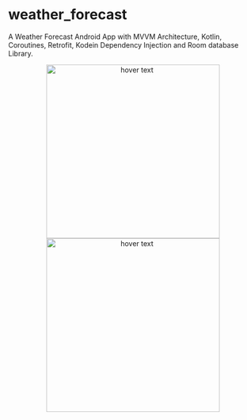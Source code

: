 # weather_forecast
A Weather Forecast Android App with MVVM Architecture, Kotlin, Coroutines, Retrofit, Kodein Dependency Injection and Room database Library.

<p align="center">
  <img src="https://raw.githubusercontent.com/riadgit/weather_forecast/master/screenshot/scr1.PNG" width="350" title="hover text">
  <img src="https://raw.githubusercontent.com/riadgit/weather_forecast/master/screenshot/scr2.PNG" width="350" title="hover text">
</p>

